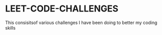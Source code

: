 # LEET-CODE-CHALLENGES
This consisitsof various challenges I have been doing to better my coding skills
